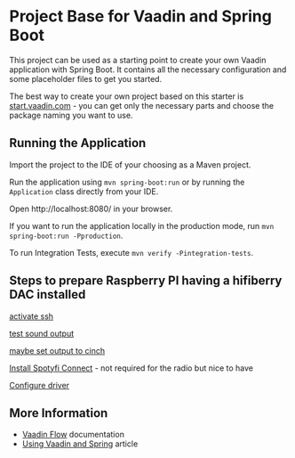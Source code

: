 # Project Base for Vaadin and Spring Boot

This project can be used as a starting point to create your own Vaadin application with Spring Boot.
It contains all the necessary configuration and some placeholder files to get you started.

The best way to create your own project based on this starter is [start.vaadin.com](https://start.vaadin.com/) - you can get only the necessary parts and choose the package naming you want to use.

## Running the Application

Import the project to the IDE of your choosing as a Maven project.

Run the application using `mvn spring-boot:run` or by running the `Application` class directly from your IDE.

Open http://localhost:8080/ in your browser.

If you want to run the application locally in the production mode, run `mvn spring-boot:run -Pproduction`.

To run Integration Tests, execute `mvn verify -Pintegration-tests`.

## Steps to prepare Raspberry PI having a hifiberry DAC installed

[activate ssh](https://www.raspberrypi.org/documentation/remote-access/ssh/)

[test sound output](https://www.hifiberry.com/build/documentation/playing-test-sounds/)

[maybe set output to cinch](https://www.raspberrypi.org/documentation/configuration/audio-config.md)

[Install Spotyfi Connect](https://github.com/dtcooper/raspotify) - not required for the radio but nice to have

[Configure driver](https://support.hifiberry.com/hc/en-us/articles/205377651-Configuring-Linux-4-x-or-higher)


## More Information

- [Vaadin Flow](https://vaadin.com/flow) documentation
- [Using Vaadin and Spring](https://vaadin.com/docs/v14/flow/spring/tutorial-spring-basic.html) article

